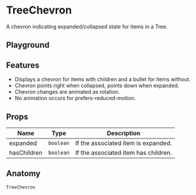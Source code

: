 <script>
    import Playground from './TreeChevronPlayground.svelte';
</script>

# TreeChevron

A chevron indicating expanded/collapsed state for items in a Tree.

## Playground

<Playground />

## Features

- Displays a chevron for items with children and a bullet for items without.
- Chevron points right when collapsed, points down when expanded.
- Chevron changes are animated as rotation.
- No animation occurs for prefers-reduced-motion.

## Props

| Name        | Type      | Description                          |
| ----------- | --------- | ------------------------------------ |
| expanded    | `boolean` | If the associated item is expanded.  |
| hasChildren | `boolean` | If the associated item has children. |

## Anatomy

```
TreeChevron
```
